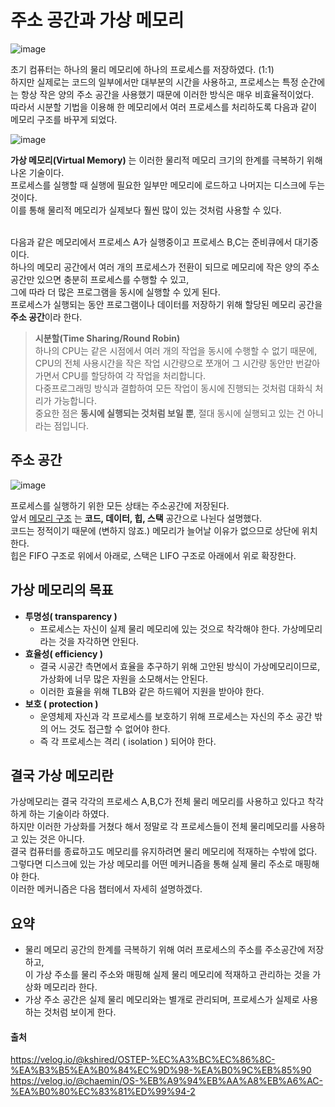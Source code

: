 # 주소 공간과 가상 메모리


![image](https://github.com/dlrkdus/CS_STUDY/assets/99721126/1183c2a1-aae1-4ca0-9aa2-4e377889a6df)

초기 컴퓨터는 하나의 물리 메모리에 하나의 프로세스를 저장하였다. (1:1) <br>
하지만 실제로는 코드의 일부에서만 대부분의 시간을 사용하고, 프로세스는 특정 순간에는 항상 작은 양의 주소 공간을 사용했기 때문에 이러한 방식은 매우 비효율적이었다. <br>
따라서 시분할 기법을 이용해 한 메모리에서 여러 프로세스를 처리하도록 다음과 같이 메모리 구조를 바꾸게 되었다. <br>

![image](https://github.com/dlrkdus/CS_STUDY/assets/99721126/a533ae4c-16b2-445d-a30e-40385f7285df)

**가상 메모리(Virtual Memory)** 는 이러한 물리적 메모리 크기의 한계를 극복하기 위해 나온 기술이다.<br>
프로세스를 실행할 때 실행에 필요한 일부만 메모리에 로드하고 나머지는 디스크에 두는 것이다. <br>
이를 통해 물리적 메모리가 실제보다 훨씬 많이 있는 것처럼 사용할 수 있다.<br> <br>

다음과 같은 메모리에서 프로세스 A가 실행중이고 프로세스 B,C는 준비큐에서 대기중이다. <br>
하나의 메모리 공간에서 여러 개의 프로세스가 전환이 되므로  메모리에 작은 양의 주소 공간만 있으면 충분히 프로세스를 수행할 수 있고, <br>
그에 따라 더 많은 프로그램을 동시에 실행할 수 있게 된다. <br>
프로세스가 실행되는 동안 프로그램이나 데이터를 저장하기 위해 할당된 메모리 공간을 **주소 공간**이라 한다. <br>

>**시분할(Time Sharing/Round Robin)**<br>
>하나의 CPU는 같은 시점에서 여러 개의 작업을 동시에 수행할 수 없기 때문에,<br>
> CPU의 전체 사용시간을 작은 작업 시간량으로 쪼개어 그 시간량 동안만 번갈아가면서 CPU를 할당하여 각 작업을 처리합니다.<br>
> 다중프로그래밍 방식과 결합하여 모든 작업이 동시에 진행되는 것처럼 대화식 처리가 가능합니다.<br>
> 중요한 점은 **동시에 실행되는 것처럼 보일 뿐**, 절대 동시에 실행되고 있는 건 아니라는 점입니다. <br>


## 주소 공간

![image](https://github.com/dlrkdus/CS_STUDY/assets/99721126/827ca84f-cfc0-4c25-a709-358b5f1d252d)

프로세스를 실행하기 위한 모든 상태는 주소공간에 저장된다. <br>
앞서 [메모리 구조](https://github.com/dlrkdus/CS_STUDY/blob/main/%EC%9A%B4%EC%98%81%EC%B2%B4%EC%A0%9C/%EB%A9%94%EB%AA%A8%EB%A6%AC%EA%B3%84%EC%B8%B5/%EC%9D%B4%EA%B0%80%EC%97%B0.md)
는 **코드, 데이터, 힙, 스택** 공간으로 나뉜다 설명했다. <br>
코드는 정적이기 때문에 (변하지 않죠.) 메모리가 늘어날 이유가 없으므로 상단에 위치한다. <br>
힙은 FIFO 구조로 위에서 아래로, 스택은 LIFO 구조로 아래에서 위로 확장한다. <br>

## 가상 메모리의 목표 

- **투명성( transparency )**
  - 프로세스는 자신이 실제 물리 메모리에 있는 것으로 착각해야 한다. 가상메모리라는 것을 자각하면 안된다. 
- **효율성( efficiency )**
  - 결국 시공간 측면에서 효율을 추구하기 위해 고안된 방식이 가상메모리이므로, 가상화에 너무 많은 자원을 소모해서는 안된다.
  - 이러한 효율을 위해 TLB와 같은 하드웨어 지원을 받아야 한다.
- **보호 ( protection )**
  - 운영체제 자신과 각 프로세스를 보호하기 위해 프로세스는 자신의 주소 공간 밖의 어느 것도 접근할 수 없어야 한다.
  - 즉 각 프로세스는 격리 ( isolation ) 되어야 한다.

## 결국 가상 메모리란  

가상메모리는 결국 각각의 프로세스 A,B,C가 전체 물리 메모리를 사용하고 있다고 착각하게 하는 기술이라 하였다. <br>
하지만 이러한 가상화를 거쳤다 해서 정말로 각 프로세스들이 전체 물리메모리를 사용하고 있는 것은 아니다. <br>
결국 컴퓨터를 종료하고도 메모리를 유지하려면 물리 메모리에 적재하는 수밖에 없다. <br>
그렇다면 디스크에 있는 가상 메모리를 어떤 메커니즘을 통해 실제 물리 주소로 매핑해야 한다. <br>
이러한 메커니즘은 다음 챕터에서 자세히 설명하겠다. <br>

## 요약 

- 물리 메모리 공간의 한계를 극복하기 위해 여러 프로세스의 주소를 주소공간에 저장하고,<br>
이 가상 주소를 물리 주소와 매핑해 실제 물리 메모리에 적재하고 관리하는 것을 가상화 메모리라 한다.
- 가상 주소 공간은 실제 물리 메모리와는 별개로 관리되며, 프로세스가 실제로 사용하는 것처럼 보이게 한다. <br>

  
#### 출처
https://velog.io/@kshired/OSTEP-%EC%A3%BC%EC%86%8C-%EA%B3%B5%EA%B0%84%EC%9D%98-%EA%B0%9C%EB%85%90
https://velog.io/@chaemin/OS-%EB%A9%94%EB%AA%A8%EB%A6%AC-%EA%B0%80%EC%83%81%ED%99%94-2

